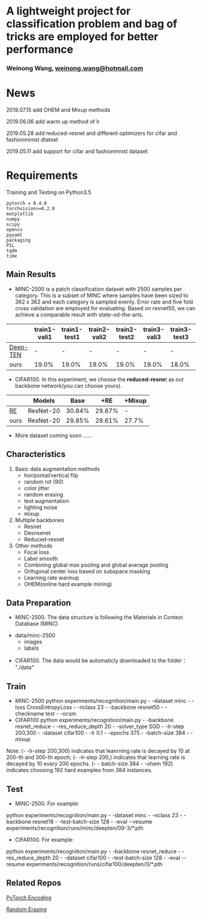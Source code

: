 ﻿# A lightweight project for classification problem and bag of tricks are employed for better performance
### Weinong Wang, weinong.wang@hotmail.com

# News
2019.07.15 add OHEM and Mixup methods

2019.06.06 add warm up method of lr

2019.05.28 add reduced-resnet and different optimizers for cifar and fashionminist dtatset

2019.05.11 add support for cifar and fashionmnist dataset

# Requirements

Training and Testing on Python3.5

	pytorch = 0.4.0
	torchvision>=0.2.0
	matplotlib
	numpy
	scipy
	opencv
	pyyaml
	packaging
	PIL
	tqdm
	time

## Main Results
+ MINC-2500 is a patch classification dataset with 2500 samples per category. This is a subset of MINC where samples have been sized to 362 x 362 and each category is sampled evenly. Error rate and five fold cross validation are employed for evaluating. Based on resnet50, we can achieve a comparable result with state-od-the-arts.

||train1-vali1|train1-test1|train2-vali2|train2-test2|train3-vali3|train3-test3|train4-vali4|train4-test4|train5-vali5|train5-test5|Average
|---|---|---|---|---|---|---|---|---|---|---|---
|[Deep-TEN]|-|-|-|-|-|-|-|-|-|-|19.4%
|ours|19.0%|19.0%|19.0%|19.0%|19.0%|18.0%|19.0%|19.0%|20.0%|19.0%|19.0%

+ CIFAR100. In this experiment, we choose the **reduced-resne**t as our backbone network(you can choose yours).

||Models|Base|+RE|+Mixup
|---|---|---|---|---
|[RE]|ResNet-20|30.84%|29.87%|-
|ours|ResNet-20|29.85%|28.61%|27.7%

+ More dataset coming soon ......

## Characteristics
 1. Basic data augmentation methods
	- horizontal/vertical flip
	- random rot (90)
	- color jitter
	- random erasing
	- test augmentation
	- lighting noise
	- mixup
 2. Multiple backbones
 	- Resnet
	- Desnsenet
	- Reduced-resnet
 3. Other methods
	- Focal loss
	- Label smooth
	- Combining global max pooling and global average pooling
	- Orthgonal center loss based on subspace masking
	- Learning rate warmup
	- OHEM(online hard example mining)

			
## Data Preparation
+ MINC-2500. The data structure is following the Materials in Context Database (MINC)
 -  data/minc-2500
     - images
     - labels
+ CIFAR100. The data would be automaticly downloaded to the folder：  "./data"

## Train
+ MINC-2500
python experiments/recognition/main.py - -dataset minc - -loss CrossEntropyLoss - -nclass  23 - -backbone resnet50 - -checkname test - -ocsm
+ CIFAR100
python experiments/recognition/main.py - -backbone resnet_reduce - -res_reduce_depth 20 - -solver_type SGD - -lr-step 200,300 - -dataset cifar100 - -lr 0.1 - -epochs 375 - -batch-size 384 - -mixup

Note: (- -lr-step 200,300) indicates that leanrning rate is decayed by 10 at 200-th and 300-th epoch; (- -lr-step 200,)  indicates that learning rate is decayed by 10 evary 200 epochs. (- - batch-size 384 - -ohem 192) indicates choosing 192 hard examples from 384 instances.


## Test
+ MINC-2500. For example:

python experiments/recognition/main.py - -dataset minc - -nclass  23 - -backbone resnet18 - -test-batch-size 128 - -eval  --resume  experiments/recognition/runs/minc/deepten/09-3/*.pth
+ CIFAR100. For example:

python experiments/recognition/main.py - -backbone resnet_reduce - -res_reduce_depth 20 - -dataset cifar100 - -test-batch-size 128 - -eval  --resume experiments/recognition/runs/cifar100/deepten/0/*.pth
 
## Related Repos
[PyTorch Encoding][PyTorch Encoding]

[Random Erasing][RE]


[PyTorch Encoding]:https://github.com/zhanghang1989/PyTorch-Encoding

[RE]:https://github.com/zhunzhong07/Random-Erasing
[Deep-TEN]:http://openaccess.thecvf.com/content_cvpr_2017/papers/Zhang_Deep_TEN_Texture_CVPR_2017_paper.pdf
